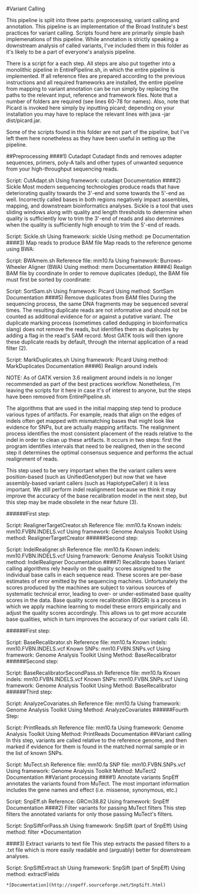 #Variant Calling

This pipeline is split into three parts: preprocessing, variant calling and annotation. This pipeline is an implementation of the Broad Institute's best practices for variant calling. Scripts found here are primarily simple bash implemenations of this pipeline. While annotation is strictly speaking a downstream analysis of called variants, I've included them in this folder as it's likely to be a part of everyone's analysis pipeline.

There is a script for a each step. All steps are also put together into a monolithic pipeline in EntirePipeline.sh, in which the entire pipeline is implemented. If all reference files are prepared according to the previous instructions and all required frameworks are installed, the entire pipeline from mapping to variant annotation can be run simply by replacing the paths to the relevant input, reference and framework files. Note that a number of folders are required (see lines 60-78 for names). Also, note that Picard is invoked here simply by inputting picard; depending on your installation you may have to replace the relevant lines with java -jar dist/picard.jar.

Some of the scripts found in this folder are not part of the pipeline, but I've left them here nonetheless as they have been useful in setting up the pipeline.

##Preprocessing ####1) Cutadapt Cutadapt finds and removes adapter sequences, primers, poly-A tails and other types of unwanted sequence from your high-throughput sequencing reads.

Script:				CutAdapt.sh
Using framework:	cutadapt
Documentation
####2) Sickle Most modern sequencing technologies produce reads that have deteriorating quality towards the 3'-end and some towards the 5'-end as well. Incorrectly called bases in both regions negatively impact assembles, mapping, and downstream bioinformatics analyses. Sickle is a tool that uses sliding windows along with quality and length thresholds to determine when quality is sufficiently low to trim the 3'-end of reads and also determines when the quality is sufficiently high enough to trim the 5'-end of reads.

Script:				Sickle.sh
Using framework:	sickle
Using method:       pe
Documentation
####3) Map reads to produce BAM file Map reads to the reference genome using BWA:

Script:				BWAmem.sh
Reference file:		mm10.fa
Using framework:	Burrows-Wheeler Aligner (BWA)
Using method:		mem
Documentation
####4) Realign BAM file by coordinate In order to remove duplicates (dedup), the BAM file must first be sorted by coordinate:

Script:				SortSam.sh
Using framework:	Picard
Using method:		SortSam
Documentation
####5) Remove duplicates from BAM files During the sequencing process, the same DNA fragments may be sequenced several times. The resulting duplicate reads are not informative and should not be counted as additional evidence for or against a putative variant. The duplicate marking process (sometimes called dedupping in bioinformatics slang) does not remove the reads, but identifies them as duplicates by adding a flag in the read's SAM record. Most GATK tools will then ignore these duplicate reads by default, through the internal application of a read filter (2).

Script:				MarkDuplicates.sh
Using framework:	Picard
Using method:		MarkDuplicates
Documentation
####6) Realign around indels

NOTE: As of GATK version 3.6 realigment around indels is no longer recommended as part of the best practices workflow. Nonetheless, I'm leaving the scripts for it here in case it's of interest to anyone, but the steps have been removed from EntirePipeline.sh.

The algorithms that are used in the initial mapping step tend to produce various types of artifacts. For example, reads that align on the edges of indels often get mapped with mismatching bases that might look like evidence for SNPs, but are actually mapping artifacts. The realignment process identifies the most consistent placement of the reads relative to the indel in order to clean up these artifacts. It occurs in two steps: first the program identifies intervals that need to be realigned, then in the second step it determines the optimal consensus sequence and performs the actual realignment of reads.

This step used to be very important when the the variant callers were position-based (such as UnifiedGenotyper) but now that we have assembly-based variant callers (such as HaplotypeCaller) it is less important. We still perform indel realignment because we think it may improve the accuracy of the base recalibration model in the next step, but this step may be made obsolete in the near future (3).

######First step:

Script:				RealignerTargetCreator.sh
Reference file: 	mm10.fa
Known indels: 		mm10.FVBN.INDELS.vcf
Using framework:	Genome Analysis Toolkit	
Using method:		RealignerTargetCreator
######Second step:

Script:					IndelRealigner.sh
Reference file:			mm10.fa
Known indels: 			mm10.FVBN.INDELS.vcf
Using framework:		Genome Analysis Toolkit
Using method:			IndelRealigner
Documentation
####7) Recalibrate bases Variant calling algorithms rely heavily on the quality scores assigned to the individual base calls in each sequence read. These scores are per-base estimates of error emitted by the sequencing machines. Unfortunately the scores produced by the machines are subject to various sources of systematic technical error, leading to over- or under-estimated base quality scores in the data. Base quality score recalibration (BQSR) is a process in which we apply machine learning to model these errors empirically and adjust the quality scores accordingly. This allows us to get more accurate base qualities, which in turn improves the accuracy of our variant calls (4).

######First step:

Script:             BaseRecalibrator.sh
Reference file:     mm10.fa
Known indels:       mm10.FVBN.INDELS.vcf
Known SNPs:         mm10.FVBN.SNPs.vcf
Using framework:    Genome Analysis Toolkit
Using Method:       BaseRecalibrator
######Second step:

Script:             BaseRecalibratorSecondPass.sh
Reference file:     mm10.fa
Known indels:       mm10.FVBN.INDELS.vcf
Known SNPs:         mm10.FVBN.SNPs.vcf
Using framework:    Genome Analysis Toolkit
Using Method:       BaseRecalibrator
######Third step:

Script:             AnalyzeCovariates.sh
Reference file:     mm10.fa
Using framework:    Genome Analysis Toolkit
Using Method:       AnalyzeCovariates
######Fourth Step:

Script:             PrintReads.sh
Reference file:     mm10.fa
Using framework:    Genome Analysis Toolkit
Using Method:       PrintReads
Documentation
##Variant calling In this step, variants are called relative to the reference genome, and then marked if evidence for them is found in the matched normal sample or in the list of known SNPs.

Script: 				MuTect.sh
Reference file:			mm10.fa
SNP file:		    	mm10.FVBN.SNPs.vcf
Using framework:		Genome Analysis Toolkit
Method:		  	  	    MuTect2
Documentation
##Variant processing ####1) Annotate variants SnpEff annotates the variants found from MuTect. The most important information includes the gene names and effect (i.e. missense, synonymous, etc.)

Script:					SnpEff.sh
Reference:		   	    GRCm38.82
Using framework:		SnpEff
Documentation
####2) Filter variants for passing MuTect filters This step filters the annotated variants for only those passing MuTect's filters.

Script:	      		   SnpSiftForPass.sh
Using framework:		SnpSift (part of SnpEff)
Using method:		  	filter
*Documentation

####3) Extract variants to text file This step extracts the passed filters to a .txt file which is more easily readable and (arguably) better for downstream analyses.

Script:             SnpSiftExtract.sh
Using framework:    SnpSift (part of SnpEff)
Using method:       extractFields
```
*[Documentation](http://snpeff.sourceforge.net/SnpSift.html)
